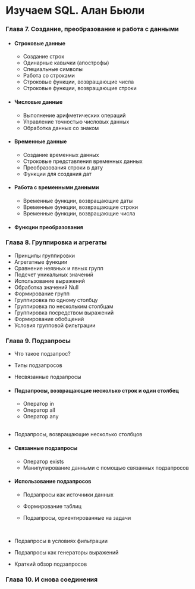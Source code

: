 # Изучаем SQL. Алан Бьюли


### Глава 7. Создание, преобразование и работа с данными
- #### Строковые данные
    * Создание строк
    * Одинарные кавычки (апострофы)
    * Специальные символы
    * Работа со строками
    * Строковые функции, возвращающие числа
    * Строковые функции, возвращающие строки
- #### Числовые данные
    - Выполнение арифметических операций
    - Управление точностью числовых данных
    - Обработка данных со знаком
- #### Временные данные
    - Создание временных данных
    - Строковые представления временных данных
    - Преобразования строки в дату
    - Функции для создания дат
- #### Работа с временными данными
    - Временные функции, возвращающие даты
    - Временные функции, возвращающие строки
    - Временные функции, возвращающие числа
- #### Функции преобразования

### Глава 8. Группировка и агрегаты

- Принципы группировки
- Агрегатные функции
- Сравнение неявных и явных групп
- Подсчет уникальных значений
- Использование выражений
- Обработка значений Null
- Формирование групп
- Группировка по одному столбцу
- Группировка по нескольким столбцам
- Группировка посредством выражений
- Формирование обобщений
- Условия групповой фильтрации


### Глава 9. Подзапросы
- Что такое подзапрос?
- Типы подзапросов
- Несвязанные подзапросы  
- #### Подзапросы, возвращающие несколько строк и один столбец
  - Оператор in
  - Оператор all
  - Оператор any
    
  <br>
- Подзапросы, возвращающие несколько столбцов
- #### Связанные подзапросы
  - Оператор exists
  - Манипулирование данными с помощью связанных подзапросов
- #### Использование подзапросов
  - Подзапросы как источники данных
  - Формирование таблиц
  - Подзапросы, ориентированные на задачи
    
    <br>
- Подзапросы в условиях фильтрации
- Подзапросы как генераторы выражений
- Краткий обзор подзапросов

### Глава 10. И снова соединения